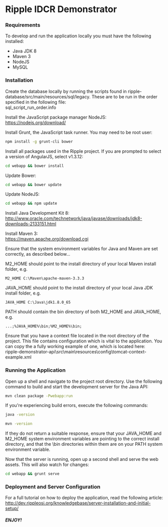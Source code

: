 Ripple IDCR Demonstrator
=========

### Requirements

To develop and run the application locally you must have the following installed:
* Java JDK 8
* Maven 3
* NodeJS
* MySQL

### Installation

Create the database locally by running the scripts found in ripple-database/src/main/resources/sql/legacy.
These are to be run in the order specified in the following file:  
sql_script_run_order.info

Install the JavaScript package manager NodeJS:  
https://nodejs.org/download/

Install Grunt, the JavaScript task runner. You may need to be root user:  
```sh
npm install -g grunt-cli bower
```

Install all packages used in the Ripple project. If you are prompted to select a version of AngularJS, select v1.3.12:  
```sh
cd webapp && bower install
```

Update Bower:  
```sh
cd webapp && bower update
```

Update NodeJS:  
```sh
cd webapp && npm update
```

Install Java Development Kit 8:  
http://www.oracle.com/technetwork/java/javase/downloads/jdk8-downloads-2133151.html

Install Maven 3:  
https://maven.apache.org/download.cgi

Ensure that the system environment variables for Java and Maven are set correctly, as described below...

M2_HOME should point to the install directory of your local Maven install folder, e.g.  
```
M2_HOME C:\Maven\apache-maven-3.3.3
```

JAVA_HOME should point to the install directory of your local Java JDK install folder, e.g.  
```
JAVA_HOME C:\Java\jdk1.8.0_65
```

PATH should contain the bin directory of both M2_HOME and JAVA_HOME, e.g.  
```
...;%JAVA_HOME%\bin;%M2_HOME%\bin;
```

Ensure that you have a context file located in the root directory of the project. This file contains configuration
which is vital to the application. You can copy the a fully working example of one, which is located here:  
ripple-demonstrator-api\src\main\resources\config\tomcat-context-example.xml

### Running the Application

Open up a shell and navigate to the project root directory. Use the following command to build and start the development
server for the Java API:  
```sh
mvn clean package -Pwebapp:run
```

If you're experiencing build errors, execute the following commands:   
```sh
java -version
```

```sh
mvn -version 
```

If they do not return a suitable response, ensure that your JAVA_HOME and M2_HOME system environment variables are pointing
to the correct install directory, and that the \bin directories within them are on your PATH system environment variable.

Now that the server is running, open up a second shell and serve the web assets. This will also watch for changes:  
```sh
cd webapp && grunt serve
```

### Deployment and Server Configuration 

For a full tutorial on how to deploy the application, read the following article:  
http://dev.rippleosi.org/knowledgebase/server-installation-and-initial-setup/



##### ENJOY!